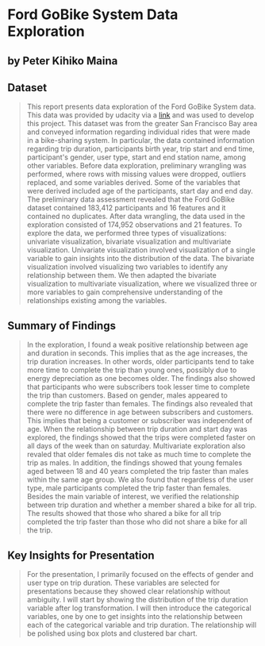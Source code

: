 # Ford GoBike System Data Exploration
## by Peter Kihiko Maina


## Dataset

> This report presents data exploration of the Ford GoBike System data. This data was provided by udacity via a [link](https://video.udacity-data.com/topher/2020/October/5f91cf38_201902-fordgobike-tripdata/201902-fordgobike-tripdata.csv) and was used to develop this project. This dataset was from the greater San Francisco Bay area and conveyed information regarding individual rides that were made in a bike-sharing system. In particular, the data contained information regarding trip duration, participants birth year, trip start and end time, participant's gender, user type, start and end station name, among other variables. Before data exploration, preliminary wrangling was performed, where rows with missing values were dropped, outliers replaced, and some variables derived. Some of the variables that were derived included age of the participants, start day and end day. The preliminary data assessment revealed that the Ford GoBike dataset contained 183,412 participants and 16 features and it contained no duplicates. After data wrangling, the data used in the exploration consisted of 174,952 observations and 21 features. To explore the data, we performed three types of visualizations: univariate visualization, bivariate visualization and multivariate visualization. Univariate visualization involved visualization of a single variable to gain insights into the distribution of the data. The bivariate visualization involved visualizing two variables to identify any relationship between them. We then adapted the bivariate visualization to multivariate visualization, where we visualized three or more variables to gain comprehensive understanding of the relationships existing among the variables.


## Summary of Findings

>In the exploration, I found a weak positive relationship between age and duration in seconds. This implies that as the age increases, the trip duration increases. In other words, older participants tend to take more time to complete the trip than young ones, possibly due to energy depreciation as one becomes older. The findings also showed that participants who were subscribers took lesser time to complete the trip than customers. Based on gender, males appeared to complete the trip faster than females. The findings also revealed that there were no difference in age between subscribers and customers. This implies that being a customer or subscriber was independent of age. When the relationship between trip duration and start day was explored, the findings showed that the trips were completed faster on all days of the week than on saturday.  Multivariate exploration also revaled that older females dis not take as much time to complete the trip as males. In addition, the findings showed that young females aged between 18 and 40 years completed the trip faster than males within the same age group. We also found that regardless of the user type, male participants completed the trip faster than females. Besides the main variable of interest, we verified the relationship between trip duration and whether a member shared a bike for all trip. The results showed that those who shared a bike for all trip completed the trip faster than those who did not share a bike for all the trip. 


## Key Insights for Presentation

> For the presentation, I primarily focused on the effects of gender and user type on trip duration. These variables are selected for presentations because they showed clear relationship without ambiguity. I will start by showing the distribution of the trip duration variable after log transformation. I will then introduce the categorical variables, one by one to get insights into the relationship between each of the categorical variable and trip duration. The relationship will be polished using box plots and clustered bar chart.  